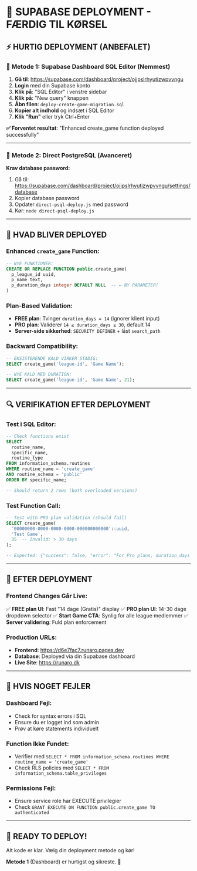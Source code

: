 # 🚀 SUPABASE DEPLOYMENT - FÆRDIG TIL KØRSEL

## ⚡ HURTIG DEPLOYMENT (ANBEFALET)

### 📍 **Metode 1: Supabase Dashboard SQL Editor** (Nemmest)

1. **Gå til**: https://supabase.com/dashboard/project/ojjpslrhyutizwpvvngu
2. **Login** med din Supabase konto
3. **Klik på**: "SQL Editor" i venstre sidebar
4. **Klik på**: "New query" knappen
5. **Åbn filen**: `deploy-create-game-migration.sql`
6. **Kopier alt indhold** og indsæt i SQL Editor
7. **Klik "Run"** eller tryk Ctrl+Enter

**✅ Forventet resultat**: "Enhanced create_game function deployed successfully"

---

### 📍 **Metode 2: Direct PostgreSQL** (Avanceret)

**Krav database password:**
1. Gå til: https://supabase.com/dashboard/project/ojjpslrhyutizwpvvngu/settings/database
2. Kopier database password
3. Opdater `direct-psql-deploy.js` med password
4. Kør: `node direct-psql-deploy.js`

---

## 🎯 **HVAD BLIVER DEPLOYED**

### Enhanced `create_game` Function:
```sql
-- NYE FUNKTIONER:
CREATE OR REPLACE FUNCTION public.create_game(
  p_league_id uuid,
  p_name text,
  p_duration_days integer DEFAULT NULL  -- ← NY PARAMETER!
)
```

### Plan-Based Validation:
- **FREE plan**: Tvinger `duration_days = 14` (ignorer klient input)
- **PRO plan**: Validerer `14 ≤ duration_days ≤ 30`, default 14
- **Server-side sikkerhed**: `SECURITY DEFINER` + låst `search_path`

### Backward Compatibility:
```sql
-- EKSISTERENDE KALD VIRKER STADIG:
SELECT create_game('league-id', 'Game Name');

-- NYE KALD MED DURATION:
SELECT create_game('league-id', 'Game Name', 21);
```

---

## 🔍 **VERIFIKATION EFTER DEPLOYMENT**

### Test i SQL Editor:
```sql
-- Check functions exist
SELECT
  routine_name,
  specific_name,
  routine_type
FROM information_schema.routines
WHERE routine_name = 'create_game'
AND routine_schema = 'public'
ORDER BY specific_name;

-- Should return 2 rows (both overloaded versions)
```

### Test Function Call:
```sql
-- Test with PRO plan validation (should fail)
SELECT create_game(
  '00000000-0000-0000-0000-000000000000'::uuid,
  'Test Game',
  35  -- Invalid: > 30 days
);

-- Expected: {"success": false, "error": "For Pro plans, duration_days must be between 14 and 30 days"}
```

---

## 🎉 **EFTER DEPLOYMENT**

### Frontend Changes Går Live:
✅ **FREE plan UI**: Fast "14 dage (Gratis)" display
✅ **PRO plan UI**: 14-30 dage dropdown selector
✅ **Start Game CTA**: Synlig for alle league medlemmer
✅ **Server validering**: Fuld plan enforcement

### Production URLs:
- **Frontend**: https://d6e7fac7.runaro.pages.dev
- **Database**: Deployed via din Supabase dashboard
- **Live Site**: https://runaro.dk

---

## 🚨 **HVIS NOGET FEJLER**

### Dashboard Fejl:
- Check for syntax errors i SQL
- Ensure du er logget ind som admin
- Prøv at køre statements individuelt

### Function Ikke Fundet:
- Verifier med `SELECT * FROM information_schema.routines WHERE routine_name = 'create_game'`
- Check RLS policies med `SELECT * FROM information_schema.table_privileges`

### Permissions Fejl:
- Ensure service role har EXECUTE privilegier
- Check `GRANT EXECUTE ON FUNCTION public.create_game TO authenticated`

---

## 🎯 **READY TO DEPLOY!**

Alt kode er klar. Vælg din deployment metode og kør!

**Metode 1** (Dashboard) er hurtigst og sikreste. 🚀